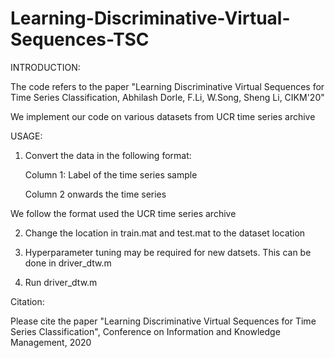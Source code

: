 # Learning-Discriminative-Virtual-Sequences-TSC

INTRODUCTION:

The code refers to the paper "Learning Discriminative Virtual Sequences for Time Series Classification, Abhilash Dorle, F.Li, W.Song, Sheng Li, CIKM'20"

We implement our code on various datasets from UCR time series archive

USAGE:

1. Convert the data in the following format:

   Column 1: Label of the time series sample
   
   Column 2 onwards the time series

We follow the format used the UCR time series archive

2. Change the location in train.mat and test.mat to the dataset location

3. Hyperparameter tuning may be required for new datsets. This can be done in driver_dtw.m

4. Run driver_dtw.m

Citation:

Please cite the paper "Learning Discriminative Virtual Sequences for Time Series Classification", Conference on Information and Knowledge Management, 2020
